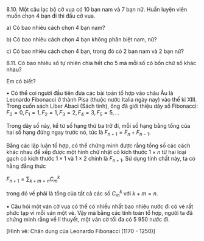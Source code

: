8.10. Một câu lạc bộ cờ vua có 10 bạn nam và 7 bạn nữ. Huấn luyện viên muốn chọn 4 bạn đi thi đấu cờ vua.

a) Có bao nhiêu cách chọn 4 bạn nam?

b) Có bao nhiêu cách chọn 4 bạn không phân biệt nam, nữ?

c) Có bao nhiêu cách chọn 4 bạn, trong đó có 2 bạn nam và 2 bạn nữ?

8.11. Có bao nhiêu số tự nhiên chia hết cho 5 mà mỗi số có bốn chữ số khác nhau?

Em có biết?

• Có thể coi người đầu tiên đưa các bài toán tổ hợp vào châu Âu là Leonardo Fibonacci ở thành Pisa (thuộc nước Italia ngày nay) vào thế kỉ XIII. Trong cuốn sách Liber Abaci (Sách tính), ông đã giới thiệu dãy số Fibonacci: $F_0 = 0, F_1 = 1, F_2 = 1, F_3 = 2, F_4 = 3, F_5 = 5,...$

Trong dãy số này, kể từ số hạng thứ ba trở đi, mỗi số hạng bằng tổng của hai số hạng đứng ngay trước nó, tức là $F_{n+1} = F_n + F_{n-1}$.

Bằng các lập luận tổ hợp, có thể chứng minh được rằng tổng số các cách khác nhau để xếp được một hình chữ nhật có kích thước $1 \times n$ từ hai loại gạch có kích thước $1 \times 1$ và $1 \times 2$ chính là $F_{n+1}$. Sử dụng tính chất này, ta có hằng đẳng thức

$F_{n+1} = \sum_{k+m=n} C^k_m$

trong đó vế phải là tổng của tất cả các số $C^k_m$ với $k + m = n$.

• Câu hỏi một ván cờ vua có thể có nhiều nhất bao nhiêu nước đi có vẻ rất phức tạp vì mỗi ván một vẻ. Vậy mà bằng các tính toán tổ hợp, người ta đã chứng minh rằng về lí thuyết, một ván cờ tối đa có 5 950 nước đi.

[Hình vẽ: Chân dung của Leonardo Fibonacci (1170 - 1250)]